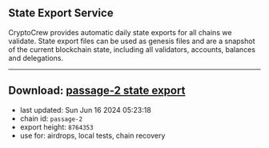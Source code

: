 ## State Export Service
CryptoCrew provides automatic daily state exports for all chains we validate. State export files can be used as genesis files and are a snapshot of the current blockchain state, including all validators, accounts, balances and delegations.

---
**Download: [passage-2 state export](https://dl-eu2.ccvalidators.com/SERVICE/passage/passage-2_export_8764353.json)**
---

- last updated: Sun Jun 16 2024 05:23:18
- chain id: `passage-2`
- export height: `8764353`
- use for: airdrops, local tests, chain recovery
